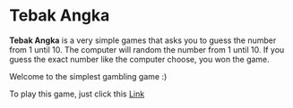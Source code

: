 # Tebak Angka

**Tebak Angka** is a very simple games that asks you to guess the number from 1 until 10.
The computer will random the number from 1 until 10.
If you guess the exact number like the computer choose, you won the game.

Welcome to the simplest gambling game :)

To play this game, just click this [Link](/tebak_angka)
